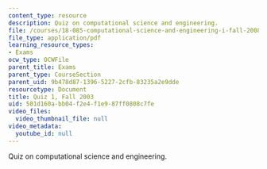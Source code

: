 ```yaml
---
content_type: resource
description: Quiz on computational science and engineering.
file: /courses/18-085-computational-science-and-engineering-i-fall-2008/501d160abb04f2e4f1e987ff0808c7fe_q118085f03.pdf
file_type: application/pdf
learning_resource_types:
- Exams
ocw_type: OCWFile
parent_title: Exams
parent_type: CourseSection
parent_uid: 9b478d87-1396-5227-2cfb-83235a2e9dde
resourcetype: Document
title: Quiz 1, Fall 2003
uid: 501d160a-bb04-f2e4-f1e9-87ff0808c7fe
video_files:
  video_thumbnail_file: null
video_metadata:
  youtube_id: null
---
```

Quiz on computational science and engineering.

